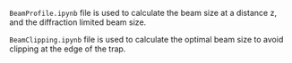 `BeamProfile.ipynb` file is used to calculate the beam size at a distance z, and the diffraction limited beam size.

`BeamClipping.ipynb` file is used to calculate the optimal beam size to avoid clipping at the edge of the trap.
